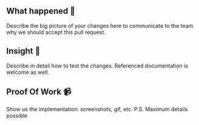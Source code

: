 ## What happened 👀

Describe the big picture of your changes here to communicate to the team why we should accept this pull request.

## Insight 📝

Describe in detail how to test the changes. Referenced documentation is welcome as well.

## Proof Of Work 📹

Show us the implementation: screenshots, gif, etc. P.S. Maximum details possible
